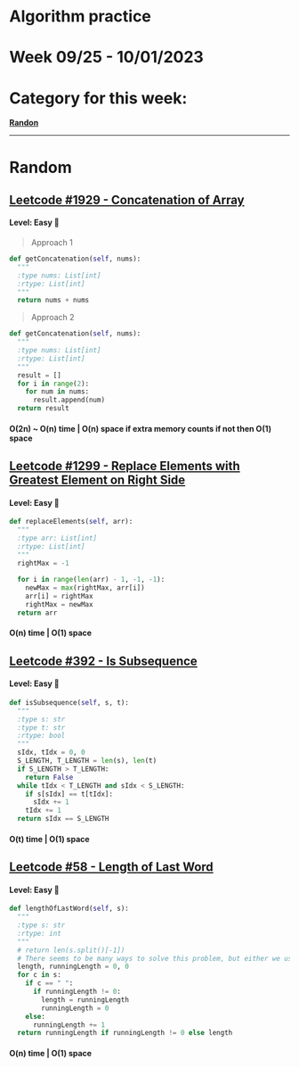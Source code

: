 # Algorithm practice

# Week 09/25 - 10/01/2023

# Category for this week:
**[Randon](#random)**<br>

---

# Random

## [Leetcode #1929 - Concatenation of Array](https://leetcode.com/problems/concatenation-of-array/)

#### Level: Easy 📗

> Approach 1

```python
def getConcatenation(self, nums):
  """
  :type nums: List[int]
  :rtype: List[int]
  """
  return nums + nums
```

> Approach 2

```python
def getConcatenation(self, nums):
  """
  :type nums: List[int]
  :rtype: List[int]
  """
  result = []
  for i in range(2):
    for num in nums:
      result.append(num)
  return result
```

#### O(2n) ~ O(n) time | O(n) space if extra memory counts if not then O(1) space

## [Leetcode #1299 - Replace Elements with Greatest Element on Right Side](https://leetcode.com/problems/replace-elements-with-greatest-element-on-right-side/)

#### Level: Easy 📗

```python
def replaceElements(self, arr):
  """
  :type arr: List[int]
  :rtype: List[int]
  """
  rightMax = -1 
  
  for i in range(len(arr) - 1, -1, -1):
    newMax = max(rightMax, arr[i])
    arr[i] = rightMax
    rightMax = newMax
  return arr
```

#### O(n) time | O(1) space

## [Leetcode #392 - Is Subsequence](https://leetcode.com/problems/is-subsequence/)

#### Level: Easy 📗

```python
def isSubsequence(self, s, t):
  """
  :type s: str
  :type t: str
  :rtype: bool
  """
  sIdx, tIdx = 0, 0
  S_LENGTH, T_LENGTH = len(s), len(t)
  if S_LENGTH > T_LENGTH:
    return False
  while tIdx < T_LENGTH and sIdx < S_LENGTH:
    if s[sIdx] == t[tIdx]:
      sIdx += 1
    tIdx += 1
  return sIdx == S_LENGTH
```

#### O(t) time | O(1) space

## [Leetcode #58 - Length of Last Word](https://leetcode.com/problems/length-of-last-word/)

#### Level: Easy 📗

```python
def lengthOfLastWord(self, s):
  """
  :type s: str
  :rtype: int
  """
  # return len(s.split()[-1]) 
  # There seems to be many ways to solve this problem, but either we use helper function or iterating through entire string, time complexity if always O(n)
  length, runningLength = 0, 0
  for c in s:
    if c == " ":
      if runningLength != 0:
        length = runningLength
        runningLength = 0
    else:
      runningLength += 1
  return runningLength if runningLength != 0 else length
```

#### O(n) time | O(1) space
